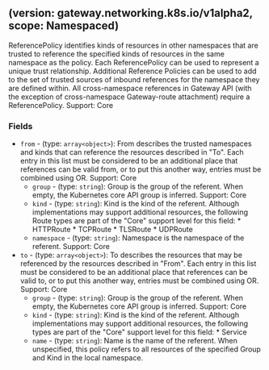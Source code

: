 
##  (version: gateway.networking.k8s.io/v1alpha2, scope: Namespaced)

ReferencePolicy identifies kinds of resources in other namespaces that are trusted to reference the specified kinds of resources in the same namespace as the policy. 
 Each ReferencePolicy can be used to represent a unique trust relationship. Additional Reference Policies can be used to add to the set of trusted sources of inbound references for the namespace they are defined within. 
 All cross-namespace references in Gateway API (with the exception of cross-namespace Gateway-route attachment) require a ReferencePolicy. 
 Support: Core

### Fields
- `from` - (type: `array<object>`): From describes the trusted namespaces and kinds that can reference the resources described in "To". Each entry in this list must be considered to be an additional place that references can be valid from, or to put this another way, entries must be combined using OR.  Support: Core
	- `group` - (type: `string`): Group is the group of the referent. When empty, the Kubernetes core API group is inferred.  Support: Core
	- `kind` - (type: `string`): Kind is the kind of the referent. Although implementations may support additional resources, the following Route types are part of the "Core" support level for this field:  * HTTPRoute * TCPRoute * TLSRoute * UDPRoute
	- `namespace` - (type: `string`): Namespace is the namespace of the referent.  Support: Core
- `to` - (type: `array<object>`): To describes the resources that may be referenced by the resources described in "From". Each entry in this list must be considered to be an additional place that references can be valid to, or to put this another way, entries must be combined using OR.  Support: Core
	- `group` - (type: `string`): Group is the group of the referent. When empty, the Kubernetes core API group is inferred.  Support: Core
	- `kind` - (type: `string`): Kind is the kind of the referent. Although implementations may support additional resources, the following types are part of the "Core" support level for this field:  * Service
	- `name` - (type: `string`): Name is the name of the referent. When unspecified, this policy refers to all resources of the specified Group and Kind in the local namespace.